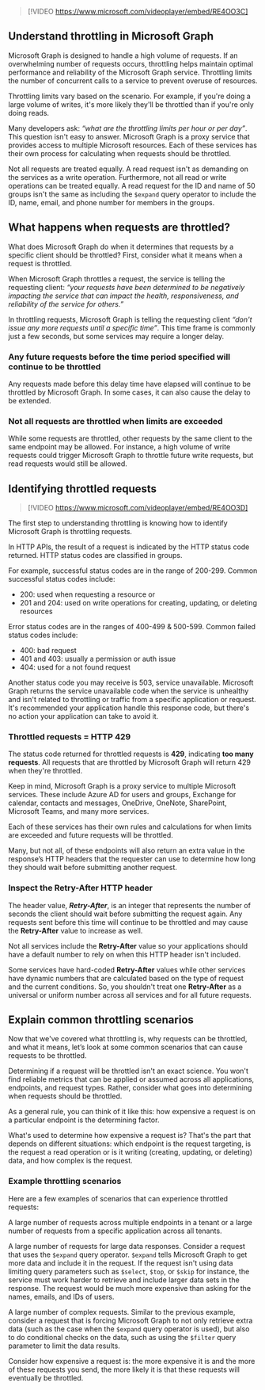 > [!VIDEO https://www.microsoft.com/videoplayer/embed/RE4OO3C]

## Understand throttling in Microsoft Graph

Microsoft Graph is designed to handle a high volume of requests. If an overwhelming number of requests occurs, throttling helps maintain optimal performance and reliability of the Microsoft Graph service. Throttling limits the number of concurrent calls to a service to prevent overuse of resources.

Throttling limits vary based on the scenario. For example, if you're doing a large volume of writes, it's more likely they'll be throttled than if you're only doing reads.

Many developers ask: *“what are the throttling limits per hour or per day”*. This question isn't easy to answer. Microsoft Graph is a proxy service that provides access to multiple Microsoft resources. Each of these services has their own process for calculating when requests should be throttled.

Not all requests are treated equally. A read request isn't as demanding on the services as a write operation. Furthermore, not all read or write operations can be treated equally. A read request for the ID and name of 50 groups isn't the same as including the `$expand` query operator to include the ID, name, email, and phone number for members in the groups.

## What happens when requests are throttled?

What does Microsoft Graph do when it determines that requests by a specific client should be throttled? First, consider what it means when a request is throttled.

When Microsoft Graph throttles a request, the service is telling the requesting client: *“your requests have been determined to be negatively impacting the service that can impact the health, responsiveness, and reliability of the service for others.”*

In throttling requests, Microsoft Graph is telling the requesting client *“don't issue any more requests until a specific time”*. This time frame is commonly just a few seconds, but some services may require a longer delay.

### Any future requests before the time period specified will continue to be throttled

Any requests made before this delay time have elapsed will continue to be throttled by Microsoft Graph. In some cases, it can also cause the delay to be extended.

### Not all requests are throttled when limits are exceeded

While some requests are throttled, other requests by the same client to the same endpoint may be allowed. For instance, a high volume of write requests could trigger Microsoft Graph to throttle future write requests, but read requests would still be allowed.

## Identifying throttled requests

> [!VIDEO https://www.microsoft.com/videoplayer/embed/RE4OO3D]

The first step to understanding throttling is knowing how to identify Microsoft Graph is throttling requests.

In HTTP APIs, the result of a request is indicated by the HTTP status code returned. HTTP status codes are classified in groups.

For example, successful status codes are in the range of 200-299. Common successful status codes include:

- 200: used when requesting a resource or
- 201 and 204: used on write operations for creating, updating, or deleting resources

Error status codes are in the ranges of 400-499 & 500-599. Common failed status codes include:

- 400: bad request
- 401 and 403: usually a permission or auth issue
- 404: used for a not found request

Another status code you may receive is 503, service unavailable. Microsoft Graph returns the service unavailable code when the service is unhealthy and isn't related to throttling or traffic from a specific application or request. It's recommended your application handle this response code, but there's no action your application can take to avoid it.

### Throttled requests = HTTP 429

The status code returned for throttled requests is **429**, indicating **too many requests**. All requests that are throttled by Microsoft Graph will return 429 when they're throttled.

Keep in mind, Microsoft Graph is a proxy service to multiple Microsoft services. These include Azure AD for users and groups, Exchange for calendar, contacts and messages, OneDrive, OneNote, SharePoint, Microsoft Teams, and many more services.

Each of these services has their own rules and calculations for when limits are exceeded and future requests will be throttled.

Many, but not all, of these endpoints will also return an extra value in the response’s HTTP headers that the requester can use to determine how long they should wait before submitting another request.

### Inspect the Retry-After HTTP header

The header value, ***Retry-After***, is an integer that represents the number of seconds the client should wait before submitting the request again. Any requests sent before this time will continue to be throttled and may cause the **Retry-After** value to increase as well.

Not all services include the **Retry-After** value so your applications should have a default number to rely on when this HTTP header isn't included.

Some services have hard-coded **Retry-After** values while other services have dynamic numbers that are calculated based on the type of request and the current conditions. So, you shouldn't treat one **Retry-After** as a universal or uniform number across all services and for all future requests.

## Explain common throttling scenarios

Now that we've covered what throttling is, why requests can be throttled, and what it means, let’s look at some common scenarios that can cause requests to be throttled.

Determining if a request will be throttled isn't an exact science. You won't find reliable metrics that can be applied or assumed across all applications, endpoints, and request types. Rather, consider what goes into determining when requests should be throttled.

As a general rule, you can think of it like this: how expensive a request is on a particular endpoint is the determining factor.

What's used to determine how expensive a request is? That's the part that depends on different situations: which endpoint is the request targeting, is the request a read operation or is it writing (creating, updating, or deleting) data, and how complex is the request.

### Example throttling scenarios

Here are a few examples of scenarios that can experience throttled requests:

A large number of requests across multiple endpoints in a tenant or a large number of requests from a specific application across all tenants.

A large number of requests for large data responses. Consider a request that uses the `$expand` query operator. `$expand` tells Microsoft Graph to get more data and include it in the request. If the request isn't using data limiting query parameters such as `$select`, `$top`, or `$skip` for instance, the service must work harder to retrieve and include larger data sets in the response. The request would be much more expensive than asking for the names, emails, and IDs of users.

A large number of complex requests. Similar to the previous example, consider a request that is forcing Microsoft Graph to not only retrieve extra data (such as the case when the `$expand` query operator is used), but also to do conditional checks on the data, such as using the `$filter` query parameter to limit the data results.

Consider how expensive a request is: the more expensive it is and the more of these requests you send, the more likely it is that these requests will eventually be throttled.
